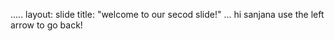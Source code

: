 .....
layout: slide
title: "welcome to our secod slide!"
...
hi sanjana
use the left arrow to go back!

